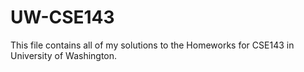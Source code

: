 # UW-CSE143
This file contains all of my solutions to the Homeworks for CSE143 in University of Washington.
